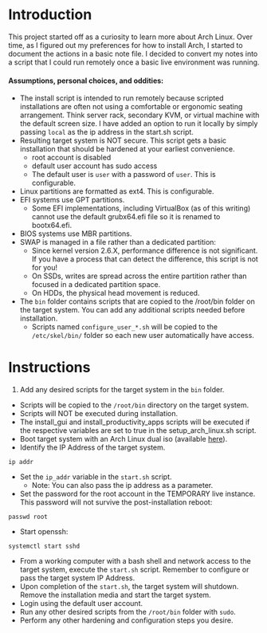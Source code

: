 # Introduction
This project started off as a curiosity to learn more about Arch Linux. Over
time, as I figured out my preferences for how to install Arch, I started to
document the actions in a basic note file. I decided to convert my notes into a
script that I could run remotely once a basic live environment was running.

#### Assumptions, personal choices, and oddities:
 - The install script is intended to run remotely because scripted installations
   are often not using a comfortable or ergonomic seating arrangement. Think server rack, secondary KVM, or virtual machine with the default screen size. I have added an option to run it locally by simply passing ```local``` as the ip address in the start.sh script.
 - Resulting target system is NOT secure. This script gets a basic installation
   that should be hardened at your earliest convenience.
   - root account is disabled
   - default user account has sudo access
   - The default user is `user` with a password of `user`. This is configurable.
 - Linux partitions are formatted as ext4. This is configurable.
 - EFI systems use GPT partitions.
   - Some EFI implementations, including VirtualBox (as of this writing) cannot
     use the default grubx64.efi file so it is renamed to bootx64.efi.
 - BIOS systems use MBR partitions.
 - SWAP is managed in a file rather than a dedicated partition:
   - Since kernel version 2.6.X, performance difference is not significant.
     If you have a process that can detect the difference, this script
     is not for you!
   - On SSDs, writes are spread across the entire partition rather than
     focused in a dedicated partition space.
   - On HDDs, the physical head movement is reduced.
 - The `bin` folder contains scripts that are copied to the /root/bin folder
   on the target system. You can add any additional scripts needed before
   installation.
   - Scripts named `configure_user_*.sh` will be copied to the `/etc/skel/bin/`
   folder so each new user automatically have access.


# Instructions
1. Add any desired scripts for the target system in the `bin` folder.
  - Scripts will be copied to the `/root/bin` directory on the target system.
  - Scripts will NOT be executed during installation.
  - The install_gui and install_productivity_apps scripts will be executed if
    the respective variables are set to true in the setup_arch_linux.sh script.
- Boot target system with an Arch Linux dual iso (available [here](http://mirror.rackspace.com/archlinux/iso/latest/)).
- Identify the IP Address of the target system.
```shell
ip addr
```
- Set the `ip_addr` variable in the `start.sh` script.
  - Note: You can also pass the ip address as a parameter.
- Set the password for the root account in the TEMPORARY live instance. This password will not survive the post-installation reboot:
```shell
passwd root
```
- Start openssh:
```shell
systemctl start sshd
```
- From a working computer with a bash shell and network access to the target system, execute the `start.sh` script.
  Remember to configure or pass the target system IP Address.
- Upon completion of the `start.sh`, the target system will shutdown. Remove
  the installation media and start the target system.
- Login using the default user account.
- Run any other desired scripts from the `/root/bin` folder with `sudo`.
- Perform any other hardening and configuration steps you desire.
